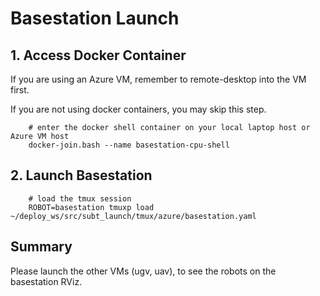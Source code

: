 # Basestation Launch

## 1. Access Docker Container

If you are using an Azure VM, remember to remote-desktop into the VM first.

If you are not using docker containers, you may skip this step.

        # enter the docker shell container on your local laptop host or Azure VM host
        docker-join.bash --name basestation-cpu-shell

## 2. Launch Basestation

        # load the tmux session
        ROBOT=basestation tmuxp load ~/deploy_ws/src/subt_launch/tmux/azure/basestation.yaml

## Summary

Please launch the other VMs (ugv, uav), to see the robots on the basestation RViz.
